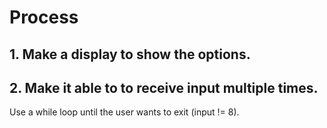# Process
## 1. Make a display to show the options.
## 2. Make it able to to receive input multiple times.
Use a while loop until the user wants to exit (input != 8).   